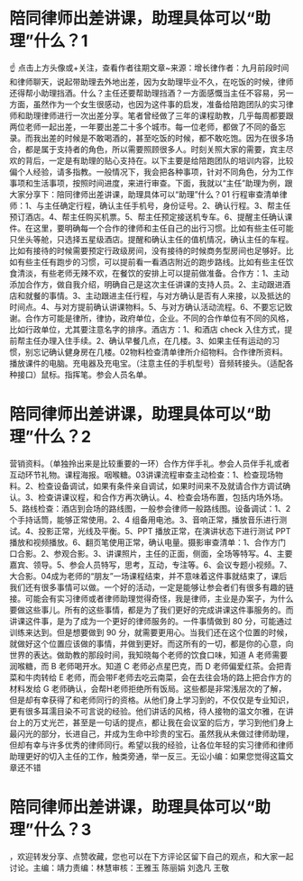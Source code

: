 # 陪同律师出差讲课，助理具体可以“助理”什么？1

☝ 点击上方头像或+关注，查看作者往期文章~来源：增长律作者：九月前段时间和律师聊天，说起带助理去外地出差，因为女助理毕业不久，在吃饭的时候，律师还得帮小助理挡酒。什么？主任还要帮助理挡酒？一方面感慨当主任不容易，另一方面，虽然作为一个女生很感动，也因为这件事的启发，准备给陪跑团队的实习律师和助理律师进行一次出差分享。笔者曾经做了三年的课程助教，几乎每周都要跟两位老师一起出差，一年要出差二十多个城市。每一位老师，都做了不同的备忘录。而我出差的时候是不敢喝酒的，甚至吃饭的时候，都不敢吃饱。因为在很多场合，都是属于支持者的角色，所以需要照顾很多人。时刻关照大家的需要，宾主尽欢的背后，一定是有助理的贴心支持在。以下主要是给陪跑团队的培训内容，比较偏个人经验，请多指教。一般情况下，我会把各种事项，针对不同角色，分为工作事项和生活事项，按照时间进度，来进行审查。下面，我就以“主任”助理为例，跟大家分享下：陪同律师出差讲课，助理具体可以“助理”什么？01 行程审查清单律师：1、与主任确定行程，确认主任手机号，身份证号。2、确认行程。3、帮主任预订酒店。4、帮主任购买机票。5、帮主任预定接送机专车。6、提醒主任确认课件。在这里，要明确每一个合作的律师和主任自己的出行习惯。比如有些主任可能只坐头等舱，只选择五星级酒店。提醒和确认主任的值机情况，确认主任的车程。比如有接待的时候需要预定行政级房间，没有接待的时候商务型房间也足够好。比如有些主任有跑步的习惯，可以提前看一看酒店附近的跑步路线。比如有些主任饮食清淡，有些老师无辣不欢，在餐饮的安排上可以提前做准备。合作方：1、主动添加合作方，做自我介绍，明确自己是这次主任讲课的支持人员。2、主动跟进酒店和就餐的事情。3、主动跟进主任行程，与对方确认是否有人来接，以及抵达的时间点。4、与对方提前确认讲课物料。5、与对方确认活动流程。6、不要忘记致谢。合作方可能是律所，律协，政府单位，企业。不同的合作单位有不同的风格，比如行政单位，尤其要注意名字的排序。酒店方：1、和酒店 check 入住方式，提前帮主任办理入住手续。2、确认早餐几点，在几楼。3、如果主任有运动的习惯，别忘记确认健身房在几楼。02物料检查清单律所介绍物料。合作律所资料。播放课件的电脑。充电器及充电宝。（注意主任的手机型号）音频转接头。（适配各种接口）鼠标。指挥笔。参会人员名单。

# 陪同律师出差讲课，助理具体可以“助理”什么？2

营销资料。（单独拎出来是比较重要的一环）合作方伴手礼。参会人员伴手礼或者互动环节礼物。课程海报。咽喉糖。03讲课流程审查主动检查：1、检查现场物料。2、检查设备调试，如果有条件亲自调试，如果时间来不及就请合作方调试确认。3、检查讲课议程，和合作方再次确认。4、检查会场布置，包括内场外场。5、路线检查：酒店到会场的路线图，一般参会律师一般路线图。设备调试：1、2 个手持话筒，能够正常使用。2、4 组备用电池。3、音响正常，播放音乐进行测试。4、投影正常，光线及平衡。5、PPT 播放正常，在演讲状态下进行测试 PPT 播放和视频播放。6、翻页笔使用正常，确认电量。摄影审查清单：1、合作方门口合影。2、参观合影。3、讲课照片，主任的正面，侧面，全场等特写。4、主要嘉宾、领导。5、参会人员特写，思考，互动，专注等。6、会议专题小视频。7、大合影。04成为老师的“朋友”一场课程结束，并不意味着这件事就结束了，课后我们还有很多事情可以做。一个好的活动，一定是能够让参会者们有很多有趣的链接。可能会有实习律师或者律师助理觉得奇怪，我是律师，主业是办案子，为什么要做这些事儿。所有的这些事情，都是为了我们更好的完成讲课这件事服务的。而讲课这件事，是为了成为一个更好的律师服务的。一件事情做到 80 分，可能通过训练来达到。但是想要做到 90 分，就需要更用心。当我们还在这个位置的时候，就做好这个位置应该做的事情，并做到更好。而这所有的一切，都是你的心意，向世界的表达。做助教的那段时间，我知晓每个老师的饮食口味，知道 A 老师需要润喉糖，而 B 老师喝开水。知道 C 老师必点星巴克，而 D 老师偏爱红茶。会把青菜和牛肉转给 E 老师，而会带F老师去吃云南菜，会在去往会场的路上把合作方的材料发给 G 老师确认，会帮H老师拒绝所有饭局。这些都是非常浅层次的了解，但是却有幸获得了和老师同行的资格。从他们身上学习到的，不仅仅是专业知识，更有很多耳濡目染不可言说的经验。他们讲话的风格，待人接物的温文尔雅，在讲台上的万丈光芒，甚至是一句话的提点，都让我在会议室的后方，学习到他们身上最闪光的部分，长进自己，并成为生命中珍贵的宝石。虽然我从未做过律师助理，但却有幸与许多优秀的律师同行。希望以我的经验，让各位年轻的实习律师和律师助理更好的切入主任的工作，触类旁通，举一反三。无讼小编：如果您觉得这篇文章还不错

# 陪同律师出差讲课，助理具体可以“助理”什么？3

，欢迎转发分享、点赞收藏，您也可以在下方评论区留下自己的观点，和大家一起讨论。主编：靖力责编：林慧审核：王雅玉 陈丽娟 刘逸凡 王敬

